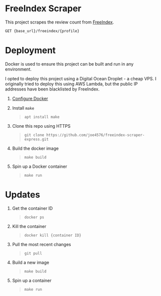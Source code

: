 # FreeIndex Scraper

This project scrapes the review count from [FreeIndex](https://www.freeindex.co.uk/).

```
GET {base_url}/freeindex/{profile}
```

# Deployment

Docker is used to ensure this project can be built and run in any environment.

I opted to deploy this project using a Digital Ocean Droplet - a cheap VPS. I originally tried to deploy this using AWS Lambda, but the public IP addresses have been blacklisted by FreeIndex.

1. [Configure Docker](https://www.digitalocean.com/community/tutorials/how-to-install-and-use-docker-on-ubuntu-22-04)

2. Install `make`

   > `apt install make`

3. Clone this repo using HTTPS

   > `git clone https://github.com/joe4576/freeindex-scraper-express.git`

4. Build the docker image

   > `make build`

5. Spin up a Docker container
   > `make run`

# Updates

1. Get the container ID

   > `docker ps`

2. Kill the container

   > `docker kill {container ID}`

3. Pull the most recent changes

   > `git pull`

4. Build a new image

   > `make build`

5. Spin up a container
   > `make run`
